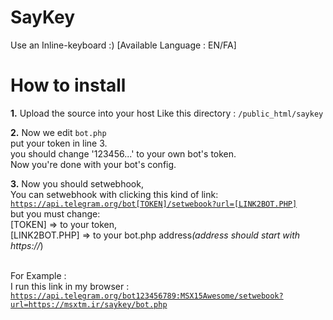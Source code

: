 # SayKey
Use an Inline-keyboard :) [Available Language : EN/FA] 

# How to install
<b>1.</b> Upload the source into your host
Like this directory : <code>/public_html/saykey</code><br />

<b>2.</b> Now we edit <code>bot.php</code><br />
put your token in line 3.<br />
you should change '123456...' to your own bot's token.<br />
Now you're done with your bot's config.<br />

<b>3.</b> Now you should setwebhook, <br />
You can setwebhook with clicking this kind of link:<br />
<code>https://api.telegram.org/bot[TOKEN]/setwebook?url=[LINK2BOT.PHP]</code><br />
but you must change:<br />
[TOKEN] => to your token,<br />
[LINK2BOT.PHP] => to your bot.php address<i>(address should start with https://</i>)<br /><br />

For Example :<br />
I run this link in my browser :<br />
<code>https://api.telegram.org/bot123456789:MSX15Awesome/setwebook?url=https://msxtm.ir/saykey/bot.php</code>
